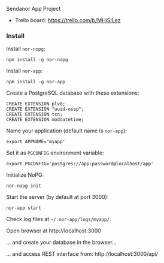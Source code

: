 Sendanor App Project

* Trello board: https://trello.com/b/MHiSILez

### Install

Install `nor-nopg`: 

```
npm install -g nor-nopg
```

Install `nor-app`: 

```
npm install -g nor-app
```

Create a PostgreSQL database with these extensions:

```
CREATE EXTENSION plv8;
CREATE EXTENSION "uuid-ossp";
CREATE EXTENSION tcn;
CREATE EXTENSION moddatetime;
```

Name your application (default name is `nor-app`): 

```
export APPNAME='myapp'
```

Set it as `PGCONFIG` environment variable: 

```
export PGCONFIG='postgres://app:password@localhost/app'
```

Initialize NoPG:

```
nor-nopg init
```

Start the server (by default at port 3000):

```
nor-app start
```

Check log files at `~/.nor-app/logs/myapp/`.

Open browser at http://localhost:3000

... and create your database in the browser...

... and access REST interface from: http://localhost:3000/api/
